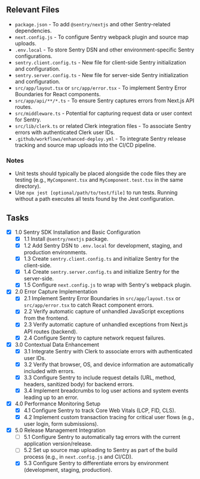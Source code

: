 ## Relevant Files

- `package.json` - To add `@sentry/nextjs` and other Sentry-related dependencies.
- `next.config.js` - To configure Sentry webpack plugin and source map uploads.
- `.env.local` - To store Sentry DSN and other environment-specific Sentry configurations.
- `sentry.client.config.ts` - New file for client-side Sentry initialization and configuration.
- `sentry.server.config.ts` - New file for server-side Sentry initialization and configuration.
- `src/app/layout.tsx` or `src/app/error.tsx` - To implement Sentry Error Boundaries for React components.
- `src/app/api/**/*.ts` - To ensure Sentry captures errors from Next.js API routes.
- `src/middleware.ts` - Potential for capturing request data or user context for Sentry.
- `src/lib/clerk.ts` or related Clerk integration files - To associate Sentry errors with authenticated Clerk user IDs.
- `.github/workflows/enhanced-deploy.yml` - To integrate Sentry release tracking and source map uploads into the CI/CD pipeline.

### Notes

- Unit tests should typically be placed alongside the code files they are testing (e.g., `MyComponent.tsx` and `MyComponent.test.tsx` in the same directory).
- Use `npx jest [optional/path/to/test/file]` to run tests. Running without a path executes all tests found by the Jest configuration.

## Tasks

- [x] 1.0 Sentry SDK Installation and Basic Configuration
  - [x] 1.1 Install `@sentry/nextjs` package.
  - [x] 1.2 Add Sentry DSN to `.env.local` for development, staging, and production environments.
  - [x] 1.3 Create `sentry.client.config.ts` and initialize Sentry for the client-side.
  - [x] 1.4 Create `sentry.server.config.ts` and initialize Sentry for the server-side.
  - [x] 1.5 Configure `next.config.js` to wrap with Sentry's webpack plugin.
- [x] 2.0 Error Capture Implementation
  - [x] 2.1 Implement Sentry Error Boundaries in `src/app/layout.tsx` or `src/app/error.tsx` to catch React component errors.
  - [x] 2.2 Verify automatic capture of unhandled JavaScript exceptions from the frontend.
  - [x] 2.3 Verify automatic capture of unhandled exceptions from Next.js API routes (backend).
  - [x] 2.4 Configure Sentry to capture network request failures.
- [x] 3.0 Contextual Data Enhancement
  - [x] 3.1 Integrate Sentry with Clerk to associate errors with authenticated user IDs.
  - [x] 3.2 Verify that browser, OS, and device information are automatically included with errors.
  - [x] 3.3 Configure Sentry to include request details (URL, method, headers, sanitized body) for backend errors.
  - [x] 3.4 Implement breadcrumbs to log user actions and system events leading up to an error.
- [x] 4.0 Performance Monitoring Setup
  - [x] 4.1 Configure Sentry to track Core Web Vitals (LCP, FID, CLS).
  - [x] 4.2 Implement custom transaction tracing for critical user flows (e.g., user login, form submissions).
- [x] 5.0 Release Management Integration
  - [ ] 5.1 Configure Sentry to automatically tag errors with the current application version/release.
  - [ ] 5.2 Set up source map uploading to Sentry as part of the build process (e.g., in `next.config.js` and CI/CD).
  - [x] 5.3 Configure Sentry to differentiate errors by environment (development, staging, production).